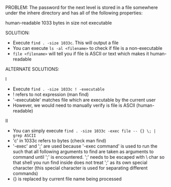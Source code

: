 PROBLEM: 
The password for the next level is stored in a file somewhere under the inhere directory and has all of the following properties:

human-readable
1033 bytes in size
not executable

SOLUTION: 

- Execute `find . -size 1033c`. This will output a file
- You can execute `ls -al <filename>` to check if file is a non-executable  
- `file <filename>` will tell you if file is ASCII or text which makes it human-readable 

ALTERNATE SOLUTIONS:

I 

- Execute `find . -size 1033c ! -executable`
- ! refers to not expression (man find)
- '-executable' matches file which are executable by the current user
- However, we would need to manually verify is file is ASCII (human-readable) 

II

- You can simply execute `find . -size 1033c -exec file -- {} \; | grep ASCII`
- 'c' in 1033c refers to bytes (check man find)
- '-exec' and '\;' are used because '-exec command' is used to run the <command> such that all following arguments to find are taken as arguments to command until ';' is encountered. ';' needs to be escaped with \ char so that shell you run find inside does not treat ';' as its own special character (this special character is used for separating different commands)
- {} is replaced by current file name being processed 
